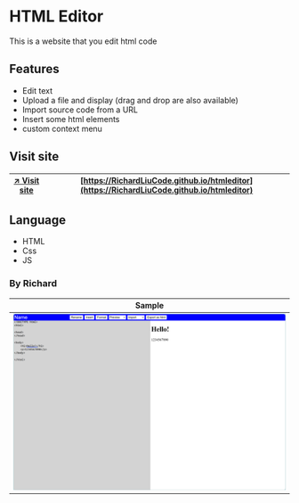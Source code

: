 # HTML Editor
This is a website that you edit html code
## Features
- Edit text
- Upload a file and display (drag and drop are also available)
- Import source code from a URL
- Insert some html elements
- custom context menu
## Visit site
| [↗️ Visit site](https://RichardLiuCode.github.io/htmleditor) | [https://RichardLiuCode.github.io/htmleditor](https://RichardLiuCode.github.io/htmleditor) |
|-|-|

## Language
- HTML 
- Css
- JS

### By Richard
|Sample|
|-|
|![image](preview.png)|

